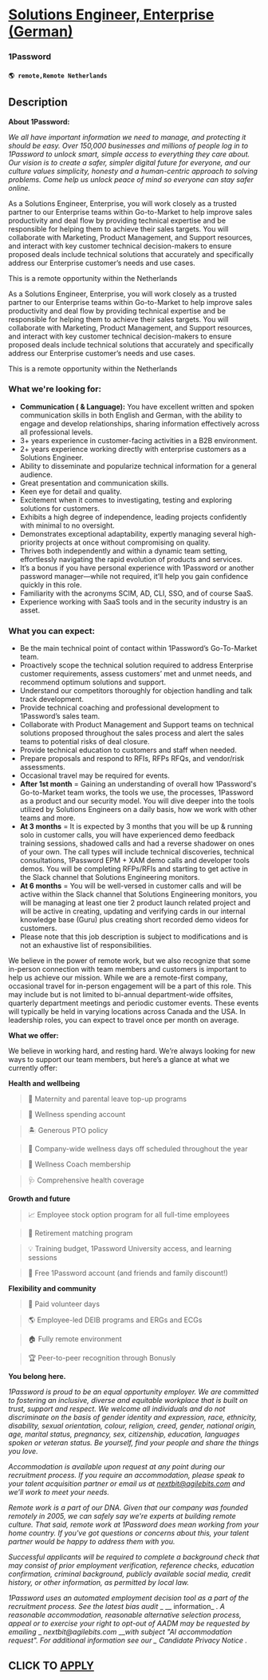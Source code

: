 # [Solutions Engineer, Enterprise (German)](https://www.remotewlb.com/apply/solutions-engineer-enterprise-german-133604)  
### 1Password  
#### `🌎 remote,Remote Netherlands`  

## Description

 **About 1Password:**

 _We all have important information we need to manage, and protecting it should be easy. Over 150,000 businesses and millions of people log in to 1Password to unlock smart, simple access to everything they care about. Our vision is to create a safer, simpler digital future for everyone, and our culture values simplicity, honesty and a human-centric approach to solving problems. Come help us unlock peace of mind so everyone can stay safer online._

  

As a Solutions Engineer, Enterprise, you will work closely as a trusted partner to our Enterprise teams within Go-to-Market to help improve sales productivity and deal flow by providing technical expertise and be responsible for helping them to achieve their sales targets. You will collaborate with Marketing, Product Management, and Support resources, and interact with key customer technical decision-makers to ensure proposed deals include technical solutions that accurately and specifically address our Enterprise customer’s needs and use cases.

  

This is a remote opportunity within the Netherlands

  

As a Solutions Engineer, Enterprise, you will work closely as a trusted partner to our Enterprise teams within Go-to-Market to help improve sales productivity and deal flow by providing technical expertise and be responsible for helping them to achieve their sales targets. You will collaborate with Marketing, Product Management, and Support resources, and interact with key customer technical decision-makers to ensure proposed deals include technical solutions that accurately and specifically address our Enterprise customer’s needs and use cases.

  

This is a remote opportunity within the Netherlands

  

### What we're looking for:

*  **Communication ( & Language):** You have excellent written and spoken communication skills in both English and German, with the ability to engage and develop relationships, sharing information effectively across all professional levels.
* 3+ years experience in customer-facing activities in a B2B environment.
* 2+ years experience working directly with enterprise customers as a Solutions Engineer. 
* Ability to disseminate and popularize technical information for a general audience.
* Great presentation and communication skills. 
* Keen eye for detail and quality. 
* Excitement when it comes to investigating, testing and exploring solutions for customers. 
* Exhibits a high degree of independence, leading projects confidently with minimal to no oversight. 
* Demonstrates exceptional adaptability, expertly managing several high-priority projects at once without compromising on quality. 
* Thrives both independently and within a dynamic team setting, effortlessly navigating the rapid evolution of products and services. 
* It’s a bonus if you have personal experience with 1Password or another password manager—while not required, it’ll help you gain confidence quickly in this role.
* Familiarity with the acronyms SCIM, AD, CLI, SSO, and of course SaaS.
* Experience working with SaaS tools and in the security industry is an asset. 

  

### What you can expect:

* Be the main technical point of contact within 1Password’s Go-To-Market team. 
* Proactively scope the technical solution required to address Enterprise customer requirements, assess customers’ met and unmet needs, and recommend optimum solutions and support. 
* Understand our competitors thoroughly for objection handling and talk track development. 
* Provide technical coaching and professional development to 1Password’s sales team.
* Collaborate with Product Management and Support teams on technical solutions proposed throughout the sales process and alert the sales teams to potential risks of deal closure. 
* Provide technical education to customers and staff when needed. 
* Prepare proposals and respond to RFIs, RFPs RFQs, and vendor/risk assessments.
* Occasional travel may be required for events. 
* **After 1st month** = Gaining an understanding of overall how 1Password's Go-to-Market team works, the tools we use, the processes, 1Password as a product and our security model. You will dive deeper into the tools utilized by Solutions Engineers on a daily basis, how we work with other teams and more. 
* **At 3 months** = It is expected by 3 months that you will be up & running solo in customer calls, you will have experienced demo feedback training sessions, shadowed calls and had a reverse shadower on ones of your own. The call types will include technical discoveries, technical consultations, 1Password EPM + XAM demo calls and developer tools demos. You will be completing RFPs/RFIs and starting to get active in the Slack channel that Solutions Engineering monitors. 
* **At 6 months** = You will be well-versed in customer calls and will be active within the Slack channel that Solutions Engineering monitors, you will be managing at least one tier 2 product launch related project and will be active in creating, updating and verifying cards in our internal knowledge base (Guru) plus creating short recorded demo videos for customers.
* Please note that this job description is subject to modifications and is not an exhaustive list of responsibilities. 

  

We believe in the power of remote work, but we also recognize that some in-person connection with team members and customers is important to help us achieve our mission. While we are a remote-first company, occasional travel for in-person engagement will be a part of this role. This may include but is not limited to bi-annual department-wide offsites, quarterly department meetings and periodic customer events. These events will typically be held in varying locations across Canada and the USA. In leadership roles, you can expect to travel once per month on average.

  

 **What we offer:**

  

We believe in working hard, and resting hard. We’re always looking for new ways to support our team members, but here’s a glance at what we currently offer:

  

**Health and wellbeing**

> 👶 Maternity and parental leave top-up programs

> 👟 Wellness spending account

> 🏝 Generous PTO policy

> 💖 Company-wide wellness days off scheduled throughout the year

> 🧠 Wellness Coach membership

> 🩺 Comprehensive health coverage

  

 **Growth and future**

> 📈 Employee stock option program for all full-time employees

> 💸 Retirement matching program

> 💡 Training budget, 1Password University access, and learning sessions

> 🔑 Free 1Password account (and friends and family discount!)

  

**Flexibility and community**

> 🤝 Paid volunteer days

> 🌎 Employee-led DEIB programs and ERGs and ECGs

> 🏠 Fully remote environment

> 🏆 Peer-to-peer recognition through Bonusly

  

**You belong here.**

  

 _1Password is proud to be an equal opportunity employer. We are committed to fostering an inclusive, diverse and equitable workplace that is built on trust, support and respect. We welcome all individuals and do not discriminate on the basis of gender identity and expression, race, ethnicity, disability, sexual orientation, colour, religion, creed, gender, national origin, age, marital status, pregnancy, sex, citizenship, education, languages spoken or veteran status. Be yourself, find your people and share the things you love._

  

 _Accommodation is available upon request at any point during our recruitment process. If you require an accommodation, please speak to your talent acquisition partner or email us at nextbit@agilebits.com and we’ll work to meet your needs._

  

 _Remote work is a part of our DNA. Given that our company was founded remotely in 2005, we can safely say we're experts at building remote culture. That said, remote work at 1Password does mean working from your home country. If you've got questions or concerns about this, your talent partner would be happy to address them with you._

  

 _Successful applicants will be required to complete a background check that may consist of prior employment verification, reference checks, education confirmation, criminal background, publicly available social media, credit history, or other information, as permitted by local law._

  

 _1Password uses an automated employment decision tool as a part of the recruitment process. See the latest bias audit_ _ __ information_ _. A reasonable accommodation, reasonable alternative selection process, appeal or to exercise your right to opt-out of AADM may be requested by emailing_ _ _nextbit@agilebits.com_ ____with subject "AI accommodation request". For additional information see our_ _ _Candidate Privacy Notice__ _._

  
## CLICK TO [APPLY](https://www.remotewlb.com/apply/solutions-engineer-enterprise-german-133604)

